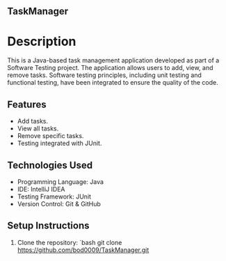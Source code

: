 ﻿## TaskManager
# Description
This is a Java-based task management application developed as part of a Software Testing project. The application allows users to add, view, and remove tasks. Software testing principles, including unit testing and functional testing, have been integrated to ensure the quality of the code.

## Features
- Add tasks.
- View all tasks.
- Remove specific tasks.
- Testing integrated with JUnit.

## Technologies Used
- Programming Language: Java
- IDE: IntelliJ IDEA
- Testing Framework: JUnit
- Version Control: Git & GitHub

## Setup Instructions
1. Clone the repository:
   `bash
   git clone https://github.com/bod0009/TaskManager.git
